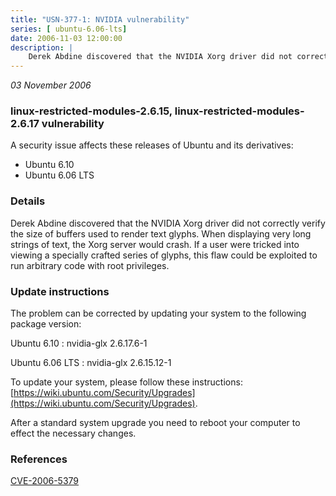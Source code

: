 ```yaml
---
title: "USN-377-1: NVIDIA vulnerability"
series: [ ubuntu-6.06-lts]
date: 2006-11-03 12:00:00
description: |
    Derek Abdine discovered that the NVIDIA Xorg driver did not correctly  verify the size of buffers used to render text glyphs.  When displaying  very long strings of text, the Xorg server would crash.  If a user were  tricked into viewing a specially crafted series of glyphs, this flaw  could be exploited to run arbitrary code with root privileges.
--- 
```

 
 

*03 November 2006*

### linux-restricted-modules-2.6.15, linux-restricted-modules-2.6.17 vulnerability

A security issue affects these releases of Ubuntu and its derivatives:

* Ubuntu 6.10
* Ubuntu 6.06 LTS

### Details

Derek Abdine discovered that the NVIDIA Xorg driver did not correctly verify the size of buffers used to render text glyphs. When displaying very long strings of text, the Xorg server would crash. If a user were tricked into viewing a specially crafted series of glyphs, this flaw could be exploited to run arbitrary code with root privileges.

### Update instructions

The problem can be corrected by updating your system to the following package version:

Ubuntu 6.10
 : nvidia-glx <span>2.6.17.6-1</span>

Ubuntu 6.06 LTS
 : nvidia-glx <span>2.6.15.12-1</span>

To update your system, please follow these instructions: [https://wiki.ubuntu.com/Security/Upgrades](https://wiki.ubuntu.com/Security/Upgrades).

After a standard system upgrade you need to reboot your computer to effect the necessary changes.

### References

 
 [CVE-2006-5379](http://people.ubuntu.com/~ubuntu-security/cve/CVE-2006-5379)
 

